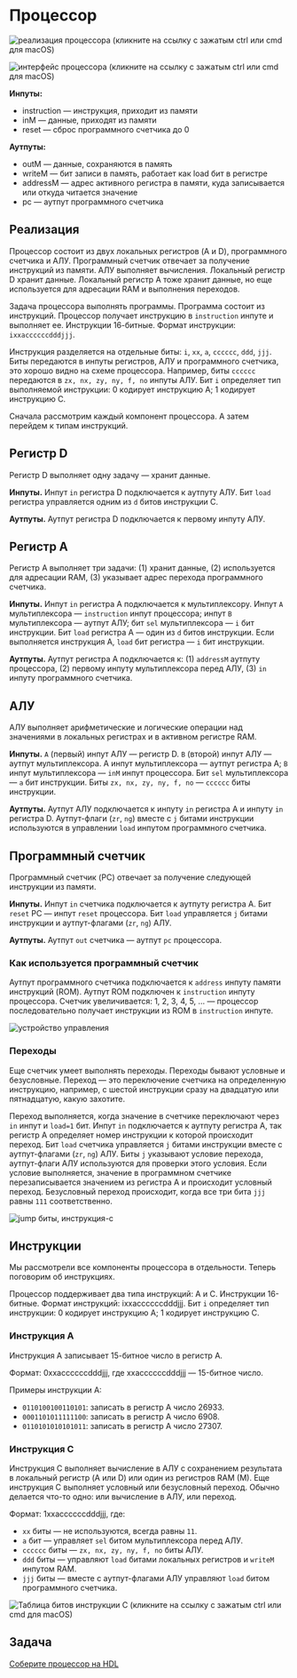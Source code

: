 <!-- Если читаете файл в VSCode — нажмите ctrl+shift+v, чтобы включить режим просмотра. Для macOS — cmd+shift+v. -->

# Процессор

![реализация процессора (кликните на ссылку с зажатым ctrl или cmd для macOS)](img/CPU-implementation.png)

![интерфейс процессора (кликните на ссылку с зажатым ctrl или cmd для macOS)](img/CPU-interface.png)

**Инпуты:**

- instruction — инструкция, приходит из памяти
- inM — данные, приходят из памяти
- reset — сброс программного счетчика до 0

**Аутпуты:**

- outM — данные, сохраняются в память
- writeM — бит записи в память, работает как load бит в регистре
- addressM — адрес активного регистра в памяти, куда записывается или откуда читается значение
- pc — аутпут программного счетчика

## Реализация

Процессор состоит из двух локальных регистров (A и D), программного счетчика и АЛУ. Программный счетчик отвечает за получение инструкций из памяти. АЛУ выполняет вычисления. Локальный регистр D хранит данные. Локальный регистр А тоже хранит данные, но еще используется для адресации RAM и выполнения переходов.

Задача процессора выполнять программы. Программа состоит из инструкций. Процессор получает инструкцию в `instruction` инпуте и выполняет ее. Инструкции 16-битные. Формат инструкции: `ixxaccccccdddjjj`.

Инструкция разделяется на отдельные биты: `i`, `xx`, `a`, `cccccc`, `ddd`, `jjj`. Биты передаются в инпуты регистров, АЛУ и программного счетчика, это хорошо видно на схеме процессора. Например, биты `cccccc` передаются в `zx, nx, zy, ny, f, no` инпуты АЛУ. Бит `i` определяет тип выполняемой инструкции: 0 кодирует инструкцию А; 1 кодирует инструкцию C.

Сначала рассмотрим каждый компонент процессора. А затем перейдем к типам инструкций.

## Регистр D

Регистр D выполняет одну задачу — хранит данные.

**Инпуты.** Инпут `in` регистра D подключается к аутпуту АЛУ. Бит `load` регистра управляется одним из `d` битов инструкции C.

**Аутпуты.** Аутпут регистра D подключается к первому инпуту АЛУ.

## Регистр А

Регистр А выполняет три задачи: (1) хранит данные, (2) используется для адресации RAM, (3) указывает адрес перехода программного счетчика.

**Инпуты.** Инпут `in` регистра А подключается к мультиплексору. Инпут `А` мультиплексора — `instruction` инпут процессора; инпут `B` мультиплексора — аутпут АЛУ; бит `sel` мультиплексора — `i` бит инструкции. Бит `load` регистра А — один из `d` битов инструкции. Если выполняется инструкция А, `load` бит регистра — `i` бит инструкции.

**Аутпуты.** Аутпут регистра А подключается к: (1) `addressM` аутпуту процессора, (2) первому инпуту мультиплексора перед АЛУ, (3) `in` инпуту программного счетчика.

## АЛУ

АЛУ выполняет арифметические и логические операции над значениями в локальных регистрах и в активном регистре RAM.

**Инпуты.** `А` (первый) инпут АЛУ — регистр D. `B` (второй) инпут АЛУ — аутпут мультиплексора. А инпут мультиплексора — аутпут регистра А; `B` инпут мультиплексора — `inM` инпут процессора. Бит `sel` мультиплексора — `a` бит инструкции. Биты `zx, nx, zy, ny, f, no` — `cccccc` биты инструкции.

**Аутпуты.** Аутпут АЛУ подключается к инпуту `in` регистра A и инпуту `in` регистра D. Аутпут-флаги (`zr`, `ng`) вместе с `j` битами инструкции используются в управлении `load` инпутом программного счетчика.

## Программный счетчик

Программный счетчик (PC) отвечает за получение следующей инструкции из памяти.

**Инпуты.** Инпут `in` счетчика подключается к аутпуту регистра А. Бит `reset` PC — инпут `reset` процессора. Бит `load` управляется `j` битами инструкции и аутпут-флагами (`zr`, `ng`) АЛУ.

**Аутпуты.** Аутпут `out` счетчика — аутпут `pc` процессора.

### Как используется программный счетчик

Аутпут программного счетчика подключается к `address` инпуту памяти инструкций (ROM). Аутпут ROM подключен к `instruction` инпуту процессора. Счетчик увеличивается: 1, 2, 3, 4, 5, … — процессор последовательно получает инструкции из ROM в `instruction` инпуте.

![устройство управления](img/CPU-CU.jpg)

### Переходы

Еще счетчик умеет выполнять переходы. Переходы бывают условные и безусловные. Переход — это переключение счетчика на определенную инструкцию, например, с шестой инструкции сразу на двадцатую или пятнадцатую, какую захотите.

Переход выполняется, когда значение в счетчике переключают через `in` инпут и `load=1` бит. Инпут `in` подключается к аутпуту регистра А, так регистр А определяет номер инструкции к которой происходит переход. Бит `load` счетчика управляется `j` битами инструкции вместе с аутпут-флагами (`zr`, `ng`) АЛУ. Биты `j` указывают условие перехода, аутпут-флаги АЛУ используются для проверки этого условия. Если условие выполняется, значение в программном счетчике перезаписывается значением из регистра А и происходит условный переход. Безусловный переход происходит, когда все три бита `jjj` равны `111` соответственно.

![jump биты, инструкция-с](img/j-bits.jpg)

## Инструкции

Мы рассмотрели все компоненты процессора в отдельности. Теперь поговорим об инструкциях.

Процессор поддерживает два типа инструкций: A и C. Инструкции 16-битные. Формат инструкций: ixxaccccccdddjjj. Бит `i` определяет тип инструкции: 0 кодирует инструкцию А; 1 кодирует инструкцию C.

### Инструкция А

Инструкция А записывает 15-битное число в регистр А.

Формат: 0xxaccccccdddjjj, где xxaccccccdddjjj — 15-битное число.

Примеры инструкции А:

- `0110100100110101`: записать в регистр А число 26933.
- `0001101011111100`: записать в регистр А число 6908.
- `0110101010101011`: записать в регистр А число 27307.

### Инструкция С

Инструкция С выполняет вычисление в АЛУ с сохранением результата в локальный регистр (A или D) или один из регистров RAM (M). Еще инструкция C выполняет условный или безусловный переход. Обычно делается что-то одно: или вычисление в АЛУ, или переход.

Формат: 1xxaccccccdddjjj, где:

- `xx` биты — не используются, всегда равны `11`.
- `a` бит — управляет `sel` битом мультиплексора перед АЛУ.
- `cccccc` биты — `zx, nx, zy, ny, f, no` биты АЛУ.
- `ddd` биты — управляют `load` битами локальных регистров и `writeM` инпутом RAM.
- `jjj` биты — вместе с аутпут-флагами АЛУ управляют `load` битом программного счетчика.

![Таблица битов инструкции C (кликните на ссылку с зажатым ctrl или cmd для macOS)](img/C-instruction.png)

## Задача

[Соберите процессор на HDL](CPU.hdl)
